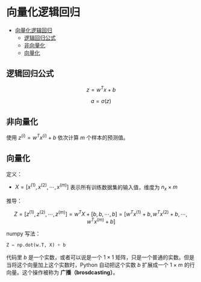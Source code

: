 # 向量化逻辑回归

- [向量化逻辑回归](#向量化逻辑回归)
  - [逻辑回归公式](#逻辑回归公式)
  - [非向量化](#非向量化)
  - [向量化](#向量化)

## 逻辑回归公式

$$z=w^{T}x+b$$

$$a=\sigma(z)$$

## 非向量化

使用 $z^{(i)} = w^{T} x^{(i)} + b$ 依次计算 $m$ 个样本的预测值。

## 向量化

定义：

- $X = [x^{(1)}, x^{(2)}, \cdots , x^{(m)}]$ 表示所有训练数据集的输入值，维度为 $n_x \times m$

推导：

$$Z = [z^{(1)}, z^{(2)}, \cdots , z^{(m)}] = w^{T}X + [b, b, \cdots ,b] = [w^{T} x^{(1)} + b, w^{T} x^{(2)} + b, \cdots ,w^{T} x^{(m)} + b]$$

numpy 写法：

```python
Z = np.dot(w.T, X) + b
```

代码里 $b$ 是一个实数，或者可以说是一个 $1 \times 1$ 矩阵，只是一个普通的实数。但是当将这个向量加上这个实数时，Python 自动把这个实数 $b$ 扩展成一个 $1 \times m$ 的行向量。这个操作被称为 **广播（brosdcasting）**。
